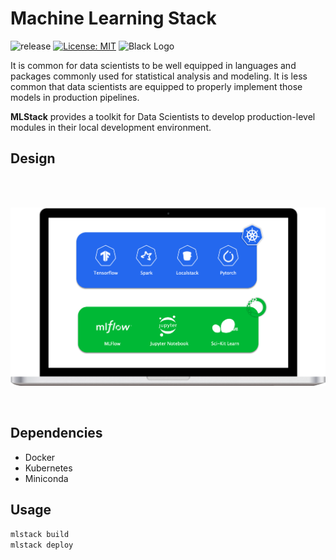 # Machine Learning Stack
![release](https://img.shields.io/badge/release-v0.0.1-blue)
[![License: MIT](https://img.shields.io/badge/License-MIT-brightgreen.svg)](https://opensource.org/licenses/MIT)
![Black Logo](https://img.shields.io/badge/code%20style-black-000000.svg)

It is common for data scientists to be well equipped in languages and packages commonly used for statistical analysis and modeling. It is less common that data scientists are equipped to properly implement those models in production pipelines.

**MLStack** provides a toolkit for Data Scientists to develop production-level modules in their local development environment.


## Design
<br>
<br>

<p align="center">
    <img src='docs/design.png' width=700>
</p>

<br>

## Dependencies
- Docker
- Kubernetes
- Miniconda

## Usage
```bash
mlstack build
mlstack deploy
```
